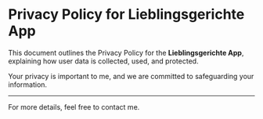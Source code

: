 # Privacy Policy for Lieblingsgerichte App

This document outlines the Privacy Policy for the **Lieblingsgerichte App**, explaining how user data is collected, used, and protected.

Your privacy is important to me, and we are committed to safeguarding your information.

---
For more details, feel free to contact me.
